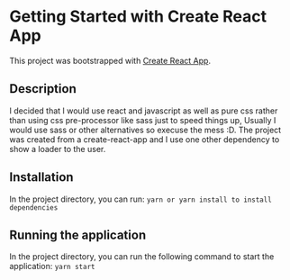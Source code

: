 # Getting Started with Create React App

This project was bootstrapped with [Create React App](https://github.com/facebook/create-react-app).

## Description
I decided that I would use react and javascript as well as pure css rather than using css pre-processor like sass just to speed things up, Usually I would use sass or other alternatives so execuse the mess :D.
The project was created from a create-react-app and I use one other dependency to show a loader to the user.

## Installation

In the project directory, you can run:
```yarn or yarn install to install dependencies```

## Running the application

In the project directory, you can run the following command to start the application:
```yarn start```